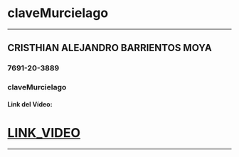# claveMurcielago
---
## CRISTHIAN ALEJANDRO BARRIENTOS MOYA
### 7691-20-3889
### claveMurcielago
#### Link del Vídeo:
# [LINK_VIDEO]( https://drive.google.com/file/d/1ZX1VWVCIhbbvU1sdVU2RXycBvmE7xWtK/view?usp=sharing "LINK_VIDEO")
---
